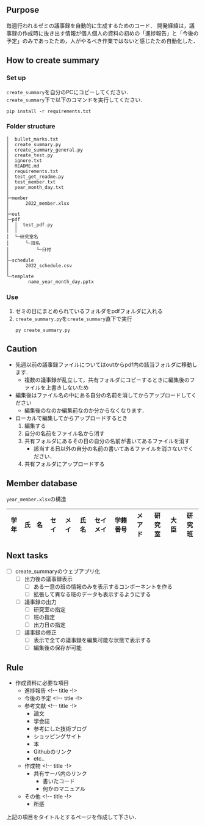 ## Purpose
毎週行われるゼミの議事録を自動的に生成するためのコード．
開発経緯は，議事録の作成時に抜き出す情報が個人個人の資料の初めの「進捗報告」と「今後の予定」のみであったため，人がやるべき作業ではないと感じたため自動化した．

## How to create summary

### Set up
`create_summary`を自分のPCにコピーしてください．\
`create_summary`下で以下のコマンドを実行してください．
```
pip install -r requirements.txt
```

### Folder structure
```
│  bullet_marks.txt
│  create_summary.py
│  create_summary_general.py
│  create_test.py
│  ignore.txt
│  README.md
│  requirements.txt
│  test_get_readme.py
│  test_member.txt
│  year_month_day.txt
│
├─member
│      2022_member.xlsx
│
├─out
├─pdf
│  │  test_pdf.py
│  │
│  └─研究室名
│      └─班名
│          └─日付
│
├─schedule
│      2022_schedule.csv
│
└─template
        name_year_month_day.pptx
```

<div style="page-break-before:always"></div>

### Use
1. ゼミの日にまとめられているフォルダをpdfフォルダに入れる
2. `create_summary.py`を`create_summary`直下で実行
   ```
   py create_summary.py
   ```


## Caution
- 先週以前の議事録ファイルについてはoutからpdf内の該当フォルダに移動します.
  - 複数の議事録が乱立して，共有フォルダにコピーするときに編集後のファイルを上書きしないため
- 編集後はファイル名の中にある自分の名前を消してからアップロードしてください
  - 編集後のなのか編集前なのか分からなくなります．
- ローカルで編集してからアップロードするとき
  1. 編集する
  2. 自分の名前をファイル名から消す
  3. 共有フォルダにあるその日の自分の名前が書いてあるファイルを消す
     - 該当する日以外の自分の名前の書いてあるファイルを消さないでください． 
  4. 共有フォルダにアップロードする

## Member database
`year_member.xlsx`の構造

|学年|氏|名|セイ|メイ|氏名|セイメイ|学籍番号|メアド|研究室|大臣|研究班|
|:---:|:---:|:---:|:---:|:---:|:---:|:---:|:---:|:---:|:---:|:---:|:---:|


<div style="page-break-before:always"></div>

## Next tasks
- [ ] create_summaryのウェブアプリ化
  - [ ] 出力後の議事録表示
    - [ ] ある一意の班の情報のみを表示するコンポーネントを作る
    - [ ] 拡張して異なる班のデータも表示するようにする
  - [ ] 議事録の出力
    - [ ] 研究室の指定
    - [ ] 班の指定
    - [ ] 出力日の指定
  - [ ] 議事録の修正
    - [ ] 表示で全ての議事録を編集可能な状態で表示する
    - [ ] 編集後の保存が可能

## Rule
- 作成資料に必要な項目
  - 進捗報告 <!-- title -!>
  - 今後の予定 <!-- title -!>
  - 参考文献 <!-- title -!>
    - 論文
    - 学会誌
    - 参考にした技術ブログ
    - ショッピングサイト
    - 本
    - Githubのリンク
    - etc..
  - 作成物 <!-- title -!>
    - 共有サーバ内のリンク
      - 書いたコード
      - 何かのマニュアル
  - その他 <!-- title -!>
    - 所感

上記の項目をタイトルとするページを作成して下さい．

